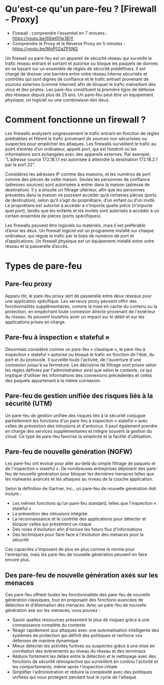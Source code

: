 # Qu'est-ce qu'un pare-feu ? [Firewall - Proxy]

- Firewall : comprendre l'essentiel en 7 minutes : https://youtu.be/6Swt51w3EjY
- Comprendre le Proxy et le Reverse Proxy en 5 minutes : https://youtu.be/MpP02aZPSNQ

Un firewall ou pare-feu est un appareil de sécurité réseau qui surveille le trafic réseau entrant et sortant et autorise ou bloque les paquets de donnés en se basant sur un ensemble de règles de sécurité prédéfinies. Il est chargé de dresser une barrière entre votre réseau interne sécurisés et contrôlés qui sont dignes de confiance et le trafic entrant provenant de sources externes (comme Internet) afin de bloquer le trafic malveillant des virus et des pirates. Les pare-feu constituent la première ligne de défense des réseaux depuis plus de 25 ans. Un pare-feu peut être un équipement physique, un logiciel ou une combinaison des deux.

# Comment fonctionne un firewall ?

Les firewalls analysent soigneusement le trafic entrant en fonction de règles préétablies et filtrent le trafic provenant de sources non sécurisées ou suspectes pour empêcher les attaques. Les firewalls surveillent le trafic au point d’entrée d’un ordinateur, appelé port, qui est l’endroit où les informations sont échangées avec des appareils externes. Par exemple, “L’adresse source 172.18.1.1 est autorisée à atteindre la destination 172.18.2.1 par le port 22”.

Considérez les adresses IP comme des maisons, et les numéros de port comme des pièces de cette maison. Seules les personnes de confiance (adresses sources) sont autorisées à entrer dans la maison (adresse de destination). Il y a ensuite un filtrage ultérieur, afin que les personnes présentes dans la maison ne puissent accéder qu’à certaines pièces (ports de destination), selon qu’il s’agit du propriétaire, d’un enfant ou d’un invité. Le propriétaire est autorisé à accéder à n’importe quelle pièce (n’importe quel port), tandis que les enfants et les invités sont autorisés à accéder à un certain ensemble de pièces (ports spécifiques).

Les firewalls peuvent être logiciels ou matériels, mais il est préférable d’avoir les deux. Un firewall logiciel est un programme installé sur chaque ordinateur, qui régule le trafic par le biais de numéros de port et d’applications. Un firewall physique est un équipement installé entre votre réseau et la passerelle d’accès.

# Types de pare-feu
## Pare-feu proxy

Apparu tôt, le pare-feu proxy sert de passerelle entre deux réseaux pour une application spécifique. Les serveurs proxy peuvent offrir des fonctionnalités supplémentaires, comme la mise en cache du contenu ou la protection, en empêchant toute connexion directe provenant de l'extérieur du réseau. Ils peuvent toutefois avoir un impact sur le débit et sur les applications prises en charge.

## Pare-feu à inspection « stateful »

Désormais considéré comme un pare-feu « classique », le pare-feu à inspection « stateful » autorise ou bloque le trafic en fonction de l'état, du port et du protocole. Il surveille toute l'activité, de l'ouverture d'une connexion jusqu'à sa fermeture. Les décisions de filtrage sont prises selon les règles définies par l'administrateur ainsi que selon le contexte, ce qui implique d'utiliser les informations des connexions précédentes et celles des paquets appartenant à la même connexion.

## Pare-feu de gestion unifiée des risques liés à la sécurité (UTM)

Un pare-feu de gestion unifiée des risques liés à la sécurité conjugue partiellement les fonctions d'un pare-feu à inspection « stateful » avec celles de prévention des intrusions et d'antivirus. Il peut également prendre en charge des services supplémentaires et intègre souvent la gestion du cloud. Ce type de pare-feu favorise la simplicité et la facilité d'utilisation.

## Pare-feu de nouvelle génération (NGFW)

Les pare-feu ont évolué pour aller au-delà du simple filtrage de paquets et de l'inspection « stateful ». De nombreuses entreprises déploient des pare-feu de nouvelle génération pour bloquer les dernières menaces telles que les malwares avancés et les attaques au niveau de la couche application.

Selon la définition de Gartner, Inc., un pare-feu de nouvelle génération doit inclure :
- Les mêmes fonctions qu'un pare-feu standard, telles que l'inspection « stateful »
- La prévention des intrusions intégrée
- La reconnaissance et le contrôle des applications pour détecter et bloquer celles qui présentent un risque
- Des voies d'évolution afin d'inclure les futurs flux d'informations
- Des techniques pour faire face à l'évolution des menaces pour la sécurité

Ces capacités s'imposent de plus en plus comme la norme pour l'entreprise, mais les pare-feu de nouvelle génération peuvent en faire encore plus.

## Des pare-feu de nouvelle génération axés sur les menaces

Ces pare-feu offrent toutes les fonctionnalités des pare-feu de nouvelle génération classiques, tout en proposant des fonctions avancées de détection et d'élimination des menaces. Avec un pare-feu de nouvelle génération axé sur les menaces, vous pouvez :
- Savoir quelles ressources présentent le plus de risques grâce à une connaissance complète du contexte
- Réagir rapidement aux attaques avec une automatisation intelligente des systèmes de protection qui définit des politiques et renforce vos défenses de manière dynamique
- Mieux détecter les activités furtives ou suspectes grâce à une mise en corrélation des événements au niveau du réseau et des terminaux
- Réduire fortement les délais entre la détection et le nettoyage avec des fonctions de sécurité rétrospective qui surveillent en continu l'activité et les comportements, même après l'inspection initiale
- Simplifier l'administration et réduire la complexité avec des politiques unifiées qui vous protègent pendant tout le cycle de l'attaque

